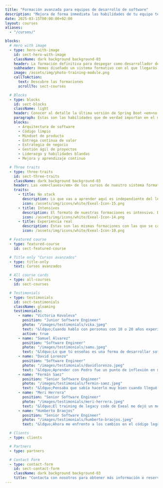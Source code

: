 ```yaml
---
title: "Formación avanzada para equipos de desarrollo de software"
description: "Mejora de forma inmediata las habilidades de tu equipo técnico con nuestros cursos intensivos (entre 1 y 5 días) de nivel medio-experto."
date: 2025-03-15T00:00:00+02:00
layout: courses
aliases:
  - "/cursos/"

blocks:
  # Hero with image
  - type: hero-with-image
    id: sect-hero-with-image
    className: dark background background-03
    header: La formación definitiva para despegar como desarrollador de software
    subheader: Hemos diseñado un sistema formativo con el que llegarás a un nivel superior como desarrollador, en <em>una experiencia transformadora</em> a nivel profesional y personal.
    image: /assets/img/photo-training-module.png
    callToAction:
      text: Descubre las formaciones
      scrollTo: sect-courses

  # Blocks
  - type: blocks
    id: sect-blocks
    className: light
    header: Conocer al detalle la última versión de Spring Boot <em>no te hace mejor desarrollador de software</em>.
    paragraph: Estas son las habilidades que de verdad importan en el mundo real. El sistema formativo de Exeal está diseñado para <em>transmitirtelas todas</em>.
    blocks:
      - Arquitectura de software
      - Código limpio
      - Mindset de producto
      - Entrega continua de valor
      - Estrategia de negocio
      - Gestión ágil de proyectos
      - Liderazgo y habilidades blandas
      - Mejora y aprendizaje continuo

  # Three traits
  - type: three-traits
    id: sect-three-traits
    className: dark background background-03
    header: Las <em>claves</em> de los cursos de nuestro sistema formativo.
    traits:
      - title: No stack
        description: Lo que vas a aprender aquí es independiente del lenguaje o framework que uses. <em>Vas a ser capaz de ver la Matrix</em> del desarrollo.
        icon: /assets/img/icons/white/Exeal-Icon-15.png
      - title: Intensivos
        description: El formato de nuestras formaciones es intensivo. Durante 2 días completos <em>te sumergirás de lleno</em> a trabajar en tu desarrollo profesional.
        icon: /assets/img/icons/white/Exeal-Icon-14.png
      - title: Experiencia real
        description: Estas son las mismas formaciones con las que se capacitan <em>desarrolladores de empresas top</em> a nivel nacional e internacional.
        icon: /assets/img/icons/white/Exeal-Icon-10.png

  # Featured course
  - type: featured-course
    id: sect-featured-course

  # Title only "Cursos avanzados"
  - type: title-only
    text: Cursos avanzados

  # All course cards
  - type: all-courses
    id: sect-courses

  # Testimonials
  - type: testimonials
    id: sect-testimonials
    className: gloaming
    testimonials:
      - name: "Victoria Kovaleva"
        position: "Junior Software Engineer"
        photo: "/images/testimonials/vika.jpeg"
        text: "&ldquo;Cuando hablo con personas con 10 o 20 años experiencia, me dicen que ojalá ellos hubieran podido aprender al principio todo lo que yo sé ahora&rdquo;"
        active: true
      - name: "Samuel Álvarez"
        position: "Software Engineer"
        photo: "/images/testimonials/samu.jpeg"
        text: "&ldquo;Lo que tú enseñas es una forma de desarrollar software, son muchas piezas que se juntan para formar un puzzle.&rdquo;"
      - name: "David Lorenzo"
        position: "Software Engineer"
        photo: "/images/testimonials/davidlorenzo.jpeg"
        text: "&ldquo;Aprender con Pedro fue un punto de inflexión en mi carrera profesional&rdquo;"
      - name: "Fermín Saez"
        position: "Senior Software Engineer"
        photo: "/images/testimonials/fermin-saez.jpeg"
        text: "&ldquo;Pensaba que sabía hacerlo muy bien cuando llegué a Voxel. Era consciente de que tenía cosas que mejorar, como mis habilidades en testing, pero cuando te conocí me abriste la mente.&rdquo;"
      - name: "Meri Herrera"
        position: "Senior Software Engineer"
        photo: "/images/testimonials/meri-herrera.jpeg"
        text: "&ldquo;El training de legacy code de Exeal me dejó un montón de tips útiles que vienen muy bien para aplicar en el día a día. Además de aprender y reforzar estrategias existentes para que el código legacy sea un poco más amigable y no tan temido. ¡Lo súper recomiendo!&rdquo;"
      - name: "Humberto Braojos"
        position: "Senior Software Engineer"
        photo: "/images/testimonials/humberto-braojos.jpeg"
        text: "&ldquo;Ahora me enfrento a los cambios en el código legacy con mucha más tranquilidad, confianza en el resultado y eficiencia. Resaltaría particularmente los ejercicios de extraer dependencias, solía ser el punto de mayor dolor al añadir cobertura de tests.&rdquo;"

  # Clients
  - type: clients

  # Partners
  - type: partners

  # Contact Form
  - type: contact-form
    id: sect-contact-form
    className: dark background background-03
    title: "Contacta con nosotros para obtener más información o reservar tu plaza en nuestras formaciones:"
---
```

